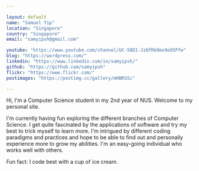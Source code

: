 ```yaml
---

layout: default
name: "Samuel Yip"
location: "Singapore"
country: "Singapore"
email: "samyipsh@gmail.com"

youtube: "https://www.youtube.com/channel/UC-58DI-JzQfRkOmx9oO5Pfw"
blog: "https://wordpress.com/"
linkedin: "https://www.linkedin.com/in/samyipsh/"
github: "https://github.com/samyipsh"
flickr: "https://www.flickr.com/"
postimages: "https://postimg.cc/gallery/mHBRSSc"

---
```


Hi, I'm a Computer Science student in my 2nd year of NUS. Welcome to my personal site. 

I'm currently having fun exploring the different branches of Computer Science. I get quite fascinated by the applications of software and try my best to trick myself to learn more. I'm intrigued by different coding paradigms and practices and hope to be able to find out and personally experience more to grow my abilities.  I'm an easy-going individual who works well with others.

Fun fact: I code best with a cup of ice cream. 

